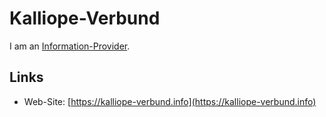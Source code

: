 # Kalliope-Verbund

I am an [Information-Provider](191000000.md).

## Links

- Web-Site: [https://kalliope-verbund.info](https://kalliope-verbund.info)
